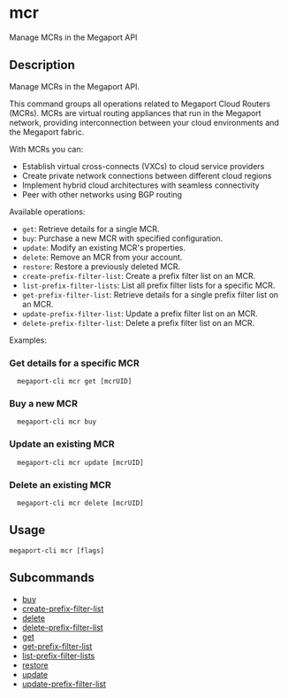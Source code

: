 # mcr

Manage MCRs in the Megaport API

## Description

Manage MCRs in the Megaport API.

This command groups all operations related to Megaport Cloud Routers (MCRs).
MCRs are virtual routing appliances that run in the Megaport network, providing
interconnection between your cloud environments and the Megaport fabric.

With MCRs you can:
- Establish virtual cross-connects (VXCs) to cloud service providers
- Create private network connections between different cloud regions
- Implement hybrid cloud architectures with seamless connectivity
- Peer with other networks using BGP routing

Available operations:
- `get`: Retrieve details for a single MCR.
- `buy`: Purchase a new MCR with specified configuration.
- `update`: Modify an existing MCR's properties.
- `delete`: Remove an MCR from your account.
- `restore`: Restore a previously deleted MCR.
- `create-prefix-filter-list`: Create a prefix filter list on an MCR.
- `list-prefix-filter-lists`: List all prefix filter lists for a specific MCR.
- `get-prefix-filter-list`: Retrieve details for a single prefix filter list on an MCR.
- `update-prefix-filter-list`: Update a prefix filter list on an MCR.
- `delete-prefix-filter-list`: Delete a prefix filter list on an MCR.

Examples:
### Get details for a specific MCR
```
  megaport-cli mcr get [mcrUID]

```

### Buy a new MCR
```
  megaport-cli mcr buy

```

### Update an existing MCR
```
  megaport-cli mcr update [mcrUID]

```

### Delete an existing MCR
```
  megaport-cli mcr delete [mcrUID]

```



## Usage

```
megaport-cli mcr [flags]
```









## Subcommands

* [buy](megaport-cli_mcr_buy.md)
* [create-prefix-filter-list](megaport-cli_mcr_create-prefix-filter-list.md)
* [delete](megaport-cli_mcr_delete.md)
* [delete-prefix-filter-list](megaport-cli_mcr_delete-prefix-filter-list.md)
* [get](megaport-cli_mcr_get.md)
* [get-prefix-filter-list](megaport-cli_mcr_get-prefix-filter-list.md)
* [list-prefix-filter-lists](megaport-cli_mcr_list-prefix-filter-lists.md)
* [restore](megaport-cli_mcr_restore.md)
* [update](megaport-cli_mcr_update.md)
* [update-prefix-filter-list](megaport-cli_mcr_update-prefix-filter-list.md)

